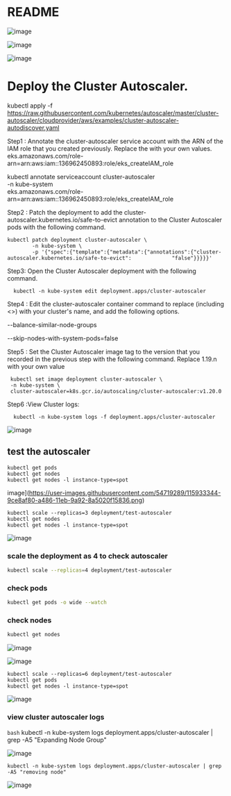 # README

![image](https://user-images.githubusercontent.com/54719289/115865363-1acd9c00-a430-11eb-810a-64806d7ef8ae.png)

![image](https://user-images.githubusercontent.com/54719289/115865263-fffb2780-a42f-11eb-9204-1d4c498397b1.png)

![image](https://user-images.githubusercontent.com/54719289/115865695-97f91100-a430-11eb-9687-428711a3e44c.png)

# Deploy the Cluster Autoscaler.

kubectl apply -f https://raw.githubusercontent.com/kubernetes/autoscaler/master/cluster-autoscaler/cloudprovider/aws/examples/cluster-autoscaler-autodiscover.yaml


Step1 : Annotate the cluster-autoscaler service account with the ARN of the IAM role that you created previously. Replace the <example values> with your own values.
  eks.amazonaws.com/role-arn=arn:aws:iam::136962450893:role/eks_createIAM_role
	
   kubectl annotate serviceaccount cluster-autoscaler \
           -n kube-system \
           eks.amazonaws.com/role-arn=arn:aws:iam::136962450893:role/eks_createIAM_role


Step2 : Patch the deployment to add the cluster-autoscaler.kubernetes.io/safe-to-evict annotation to the Cluster Autoscaler pods with the following command.

    kubectl patch deployment cluster-autoscaler \
            -n kube-system \
            -p '{"spec":{"template":{"metadata":{"annotations":{"cluster-autoscaler.kubernetes.io/safe-to-evict":             "false"}}}}}'


Step3: Open the Cluster Autoscaler deployment with the following command.

      kubectl -n kube-system edit deployment.apps/cluster-autoscaler


Step4 : Edit the cluster-autoscaler container command to replace <YOUR CLUSTER NAME> (including <>) with your cluster's name, and add the following options.

--balance-similar-node-groups

--skip-nodes-with-system-pods=false


Step5 : Set the Cluster Autoscaler image tag to the version that you recorded in the previous step with the following command. Replace 1.19.n with your own value

     kubectl set image deployment cluster-autoscaler \
     -n kube-system \
     cluster-autoscaler=k8s.gcr.io/autoscaling/cluster-autoscaler:v1.20.0


Step6 :View Cluster logs:

      kubectl -n kube-system logs -f deployment.apps/cluster-autoscaler
![image](https://user-images.githubusercontent.com/54719289/115931307-d28b9980-a482-11eb-92fd-69afccd6070a.png)


## test the autoscaler

	kubectl get pods
	kubectl get nodes
	kubectl get nodes -l instance-type=spot

image](https://user-images.githubusercontent.com/54719289/115933344-9ce8af80-a486-11eb-9a92-8a5020f15836.png)



	kubectl scale --replicas=3 deployment/test-autoscaler
	kubectl get nodes
	kubectl get nodes -l instance-type=spot
	
![image](https://user-images.githubusercontent.com/54719289/115933853-ae7e8700-a487-11eb-81c9-1e7900ae0475.png)


### scale the deployment as 4 to check autoscaler

```bash
kubectl scale --replicas=4 deployment/test-autoscaler
```

### check pods

```bash
kubectl get pods -o wide --watch
```

### check nodes 

```bash
kubectl get nodes
```

![image](https://user-images.githubusercontent.com/54719289/115934096-2d73bf80-a488-11eb-9c03-1356b57d1d86.png)

![image](https://user-images.githubusercontent.com/54719289/115935303-cf94a700-a48a-11eb-9808-86bd1b851be0.png)

	kubectl scale --replicas=6 deployment/test-autoscaler
	kubectl get pods
	kubectl get nodes -l instance-type=spot


![image](https://user-images.githubusercontent.com/54719289/115936414-12f01500-a48d-11eb-85db-9c936bf0c71d.png)

### view cluster autoscaler logs

```bash```
	kubectl -n kube-system logs deployment.apps/cluster-autoscaler | grep -A5 "Expanding Node Group"

![image](https://user-images.githubusercontent.com/54719289/115936872-526b3100-a48e-11eb-8dc4-d35bb4fffe44.png)




	kubectl -n kube-system logs deployment.apps/cluster-autoscaler | grep -A5 "removing node"

![image](https://user-images.githubusercontent.com/54719289/115936583-8eea5d00-a48d-11eb-8823-9bf04a0cdda3.png)




